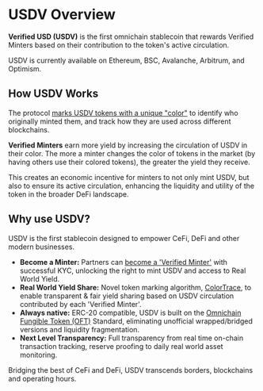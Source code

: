 # USDV Overview

**Verified USD (USDV)** is the first omnichain stablecoin that rewards Verified Minters based on their contribution to the token's active circulation.

USDV is currently available on Ethereum, BSC, Avalanche, Arbitrum, and Optimism.

## How USDV Works

The protocol [marks USDV tokens with a unique "color"](what-is-usdv/how-coloring-works.md) to identify who originally minted them, and track how they are used across different blockchains.

**Verified Minters** earn more yield by increasing the circulation of USDV in their color. The more a minter changes the color of tokens in the market (by having others use their colored tokens), the greater the yield they receive.

This creates an economic incentive for minters to not only mint USDV, but also to ensure its active circulation, enhancing the liquidity and utility of the token in the broader DeFi landscape.

## Why use USDV?

USDV is the first stablecoin designed to empower CeFi, DeFi and other modern businesses.

* **Become a Minter:** Partners can [become a 'Verified Minter'](verified-minters/initial-kyc.md) with successful KYC, unlocking the right to mint USDV and access to Real World Yield.
* **Real World Yield Share:** Novel token marking algorithm, [ColorTrace](concepts/coloring.md), to enable transparent & fair yield sharing based on USDV circulation contributed by each 'Verified Minter'.
* **Always native:** ERC-20 compatible, USDV is built on the [Omnichain Fungible Token (OFT)](https://layerzero.network/developers) Standard, eliminating unofficial wrapped/bridged versions and liquidity fragmentation.
* **Next Level Transparency:** Full transparency from real time on-chain transaction tracking, reserve proofing to daily real world asset monitoring.

Bridging the best of CeFi and DeFi, USDV transcends borders, blockchains and operating hours.
